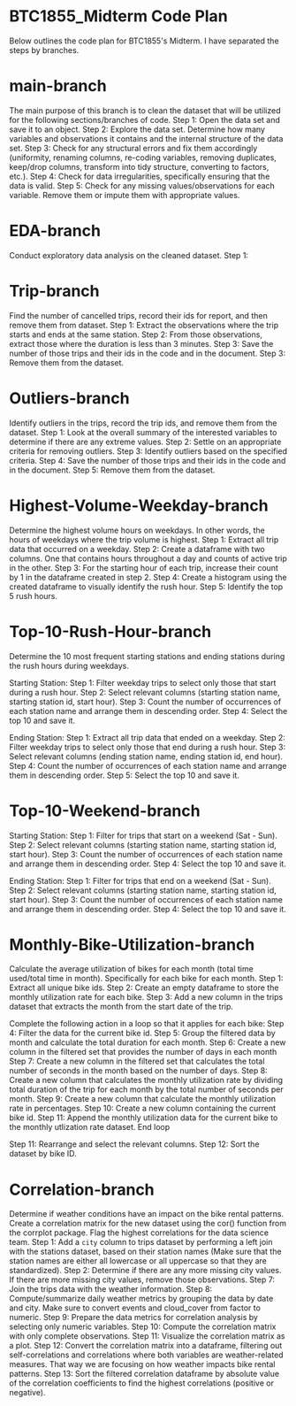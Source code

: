 # BTC1855_Midterm Code Plan
Below outlines the code plan for BTC1855's Midterm. I have separated the steps
by branches.

# main-branch
The main purpose of this branch is to clean the dataset that will be utilized
for the following sections/branches of code.
Step 1: Open the data set and save it to an object.
Step 2: Explore the data set. Determine how many variables and observations it 
contains and the internal structure of the data set.
Step 3: Check for any structural errors and fix them accordingly (uniformity, renaming columns, re-coding variables, removing duplicates, keep/drop columns, transform into tidy structure, converting to factors, etc.).
Step 4: Check for data irregularities, specifically ensuring that the data is valid.
Step 5: Check for any missing values/observations for each variable. Remove them
or impute them with appropriate values.

# EDA-branch
Conduct exploratory data analysis on the cleaned dataset.
Step 1: 

# Trip-branch
Find the number of cancelled trips, record their ids for report, and then remove them from dataset.
Step 1: Extract the observations where the trip starts and ends at the same station.
Step 2: From those observations, extract those where the duration is less than 3 minutes.
Step 3: Save the number of those trips and their ids in the code and in the document.
Step 3: Remove them from the dataset.

# Outliers-branch
Identify outliers in the trips, record the trip ids, and remove them from the dataset.
Step 1: Look at the overall summary of the interested variables to determine if there are any extreme values.
Step 2: Settle on an appropriate criteria for removing outliers.
Step 3: Identify outliers based on the specified criteria.
Step 4: Save the number of those trips and their ids in the code and in the document.
Step 5: Remove them from the dataset.

# Highest-Volume-Weekday-branch
Determine the highest volume hours on weekdays. In other words, the hours of weekdays where the trip volume is highest.
Step 1: Extract all trip data that occurred on a weekday.
Step 2: Create a dataframe with two columns. One that contains hours throughout a day and counts of active trip in the other.
Step 3: For the starting hour of each trip, increase their count by 1 in the dataframe created in step 2.
Step 4: Create a histogram using the created dataframe to visually identify the rush hour.
Step 5: Identify the top 5 rush hours.

# Top-10-Rush-Hour-branch
Determine the 10 most frequent starting stations and ending stations during the rush hours during weekdays.

Starting Station:
Step 1: Filter weekday trips to select only those that start during a rush hour.
Step 2: Select relevant columns (starting station name, starting station id, start hour).
Step 3: Count the number of occurrences of each station name and arrange them in descending order.
Step 4: Select the top 10 and save it.

Ending Station:
Step 1: Extract all trip data that ended on a weekday.
Step 2: Filter weekday trips to select only those that end during a rush hour.
Step 3: Select relevant columns (ending station name, ending station id, end hour).
Step 4: Count the number of occurrences of each station name and arrange them in descending order.
Step 5: Select the top 10 and save it.

# Top-10-Weekend-branch

Starting Station:
Step 1: Filter for trips that start on a weekend (Sat - Sun).
Step 2: Select relevant columns (starting station name, starting station id, start hour).
Step 3: Count the number of occurrences of each station name and arrange them in descending order.
Step 4: Select the top 10 and save it.

Ending Station:
Step 1: Filter for trips that end on a weekend (Sat - Sun).
Step 2: Select relevant columns (starting station name, starting station id, start hour).
Step 3: Count the number of occurrences of each station name and arrange them in descending order.
Step 4: Select the top 10 and save it.

# Monthly-Bike-Utilization-branch
Calculate the average utilization of bikes for each month (total time used/total time in month). Specifically for each bike for each month.
Step 1: Extract all unique bike ids.
Step 2: Create an empty dataframe to store the monthly utilization rate for each bike.
Step 3: Add a new column in the trips dataset that extracts the month from the start date of the trip.

Complete the following action in a loop so that it applies for each bike:
Step 4: Filter the data for the current bike id.
Step 5: Group the filtered data by month and calculate the total duration for each month.
Step 6: Create a new column in the filtered set that provides the number of days in each month
Step 7: Create a new column in the filtered set that calculates the total number of seconds in the month based on the number of days.
Step 8: Create a new column that calculates the monthly utilization rate by dividing total duration of the trip for each month by the total number of seconds per month.
Step 9: Create a new column that calculate the monthly utilization rate in percentages.
Step 10: Create a new column containing the current bike id.
Step 11: Append the monthly utilization data for the current bike to the monthly utlization rate dataset.
End loop

Step 11: Rearrange and select the relevant columns.
Step 12: Sort the dataset by bike ID.

# Correlation-branch
Determine if weather conditions have an impact on the bike rental patterns. Create a correlation matrix for the new dataset using the cor() function from the corrplot package. Flag the highest correlations for the data science team.
Step 1: Add a `city` column to trips dataset by performing a left join with the stations dataset, based on their station names (Make sure that the station names are either all lowercase or all uppercase so that they are standardized).
Step 2: Determine if there are any more missing city values. If there are more missing city values, remove those observations.
Step 7: Join the trips data with the weather information.
Step 8: Compute/summarize daily weather metrics by grouping the data by date and city. Make sure to convert events and cloud_cover from factor to numeric.
Step 9: Prepare the data metrics for correlation analysis by selecting only numeric variables.
Step 10: Compute the correlation matrix with only complete observations.
Step 11: Visualize the correlation matrix as a plot.
Step 12: Convert the correlation matrix into a dataframe, filtering out self-correlations and correlations where both variables are weather-related measures. That way we are focusing on how weather impacts bike rental patterns.
Step 13: Sort the filtered correlation dataframe by absolute value of the correlation coefficients to find the highest correlations (positive or negative).


